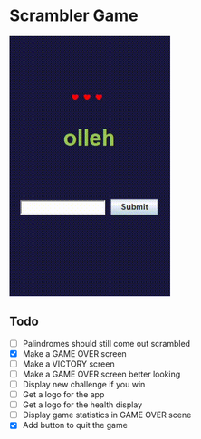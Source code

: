 # Scrambler Game

![example of how the project looks in action!](fail.gif)

## Todo
- [ ] Palindromes should still come out scrambled
- [x] Make a GAME OVER screen
- [ ] Make a VICTORY screen
- [ ] Make a GAME OVER screen better looking
- [ ] Display new challenge if you win
- [ ] Get a logo for the app
- [ ] Get a logo for the health display
- [ ] Display game statistics in GAME OVER scene
- [x] Add button to quit the game
